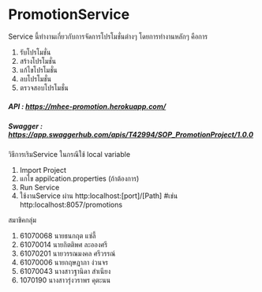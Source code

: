 # PromotionService

Service นี้ทำงานเกี่ยวกับการจัดการโปรโมชั่นต่างๆ
โดยการทำงานหลักๆ คือการ
1. รับโปรโมชั่น
2. สร้างโปรโมชั่น
3. แก้ไขโปรโมชั่น
5. ลบโปรโมชั่น
4. ตรวจสอบโปรโมชั่น

##### API : https://mhee-promotion.herokuapp.com/
##### Swagger : https://app.swaggerhub.com/apis/T42994/SOP_PromotionProject/1.0.0
####

วิธีการเริมService ในกรณีใช้ local variable
1. Import Project
2. แกไข appilcation.properties (ถ้าต้องการ)
3. Run Service
4. ใช้งานService ผ่าน http:localhost:[port]/[Path] #เช่น http:localhost:8057/promotions
    
สมาชิคกลุ่ม
1. 61070068 นายธนกฤต แซ่ลี้
2. 61070014 นายกิตติพศ ละอองศรี 
3. 61070201 นายวรรณมงคล ศรีวรรณ์
4. 61070006 นายกฤษฎาภา ง่วนจร 
5. 61070043 นางสาวฐานิดา สำเนียง 
6. 1070190 นางสาวรุ่งวราพร คุตะนน
